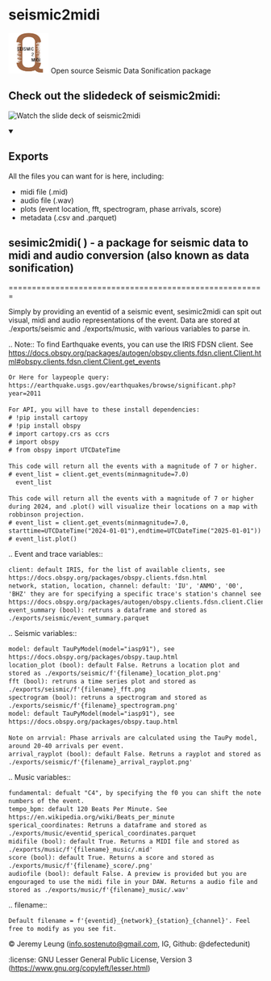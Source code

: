 # seismic2midi
<img src="https://github.com/defectedunit/seismic2midi/blob/main/seismic2MIDI.png" alt="seismic2midi" width="80" height="80"> Open source Seismic Data Sonification package 

## Check out the slidedeck of seismic2midi:
<p href="https://www.canva.com/design/DAGucwk1Nr4/n9h0uzL5_eqaWdwDu2hl8Q/watch?utlId=hc2aebcd539/"><img alt="Watch the slide deck of seismic2midi" title="Watch the slide deck of seismic2midi" src="https://www.freeiconspng.com/thumbs/video-icon/video-icon-1.png"/></p>



<details open> 
  <summary><h2>Exports</h2></summary>

  All the files you can want for is here, including:

  - midi file (.mid)
  - audio file (.wav)
  - plots (event location, fft, spectrogram, phase arrivals, score)
  - metadata (.csv and .parquet)  
</details>



## sesimic2midi( ) - a package for seismic data to midi and audio conversion (also known as data sonification)
=======================================================

Simply by providing an eventid of a seismic event, sesimic2midi can spit out visual, midi and audio representations of the event.
Data are stored at ./exports/seismic and ./exports/music, with various variables to parse in.

.. Note::
    To find Earthquake events, you can use the IRIS FDSN client.
    See https://docs.obspy.org/packages/autogen/obspy.clients.fdsn.client.Client.html#obspy.clients.fdsn.client.Client.get_events

    Or Here for laypeople query: https://earthquake.usgs.gov/earthquakes/browse/significant.php?year=2011

    For API, you will have to these install dependencies:
    # !pip install cartopy
    # !pip install obspy
    # import cartopy.crs as ccrs
    # import obspy
    # from obspy import UTCDateTime

    This code will return all the events with a magnitude of 7 or higher.
    # event_list = client.get_events(minmagnitude=7.0)
      event_list

    This code will return all the events with a magnitude of 7 or higher during 2024, and .plot() will visualize their locations on a map with robbinson projection.
    # event_list = client.get_events(minmagnitude=7.0, starttime=UTCDateTime("2024-01-01"),endtime=UTCDateTime("2025-01-01"))
    # event_list.plot()


.. Event and trace variables::

    client: default IRIS, for the list of available clients, see https://docs.obspy.org/packages/obspy.clients.fdsn.html
    network, station, location, channel: default: 'IU', 'ANMO', '00', 'BHZ' they are for specifying a specific trace's station's channel see https://docs.obspy.org/packages/autogen/obspy.clients.fdsn.client.Client.html#obspy.clients.fdsn.client.Client.get_waveforms
    event_summary (bool): retruns a dataframe and stored as ./exports/seismic/event_summary.parquet

.. Seismic variables::

    model: default TauPyModel(model="iasp91"), see https://docs.obspy.org/packages/obspy.taup.html
    location_plot (bool): default False. Retruns a location plot and stored as ./exports/seismic/f'{filename}_location_plot.png'
    fft (bool): retruns a time series plot and stored as ./exports/seismic/f'{filename}_fft.png
    spectrogram (bool): retruns a spectrogram and stored as ./exports/seismic/f'{filename}_spectrogram.png'
    model: default TauPyModel(model="iasp91"), see https://docs.obspy.org/packages/obspy.taup.html

    Note on arrvial: Phase arrivals are calculated using the TauPy model, around 20-40 arrivals per event.
    arrival_rayplot (bool): default False. Retruns a rayplot and stored as ./exports/seismic/f'{filename}_arrival_rayplot.png'

.. Music variables::

    fundamental: defualt "C4", by specifying the f0 you can shift the note numbers of the event.
    tempo_bpm: default 120 Beats Per Minute. See https://en.wikipedia.org/wiki/Beats_per_minute
    sperical_coordinates: Retruns a dataframe and stored as ./exports/music/eventid_sperical_coordinates.parquet
    midifile (bool): default True. Returns a MIDI file and stored as ./exports/music/f'{filename}_music/.mid'
    score (bool): default True. Returns a score and stored as ./exports/music/f'{filename}_score/.png'
    audiofile (bool): default False. A preview is provided but you are engouraged to use the midi file in your DAW. Returns a audio file and stored as ./exports/music/f'{filename}_music/.wav'

.. filename::

    Default filename = f'{eventid}_{network}_{station}_{channel}'. Feel free to modify as you see fit.


:copyright:
    Jeremy Leung (info.sostenuto@gmail.com, IG, Github: @defectedunit)

    
:license:
    GNU Lesser General Public License, Version 3
    (https://www.gnu.org/copyleft/lesser.html)
